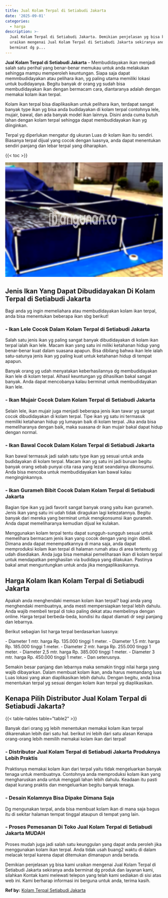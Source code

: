 ```yaml
---
title: Jual Kolam Terpal di Setiabudi Jakarta
date: '2025-09-01'
categories:
  - harga
description: >-
  Jual Kolam Terpal di Setiabudi Jakarta. Demikian penjelasan yg bisa kami
  uraikan mengenai Jual Kolam Terpal di Setiabudi Jakarta sekiranya anda
  berminat dg p...
---
```


**Jual Kolam Terpal di Setiabudi Jakarta** – Membudidayakan ikan menjadi salah satu perihal yang benar-benar memukau untuk anda melakukan sehingga mampu memperoleh keuntungan. Siapa saja dapat memmbudidayakan atau pelihara ikan, yg paling utama memiliki lokasi untuk budidayanya. Begitu banyak dr orang yg sudah bisa membudidayakan ikan dengan bermacam cara, diantaranya adalah dengan memakai kolam ikan terpal.

Kolam ikan terpal bisa diaplikasikan untuk pelihara ikan, terdapat sangat banyak type ikan yg bisa anda budidayakan di kolam terpal contohnya lele, mujair, bawal, dan ada banyak model ikan lainnya. Disini anda cuma butuh lahan dengan kolam terpal sehingga dapat membudidayakan ikan yg diinginkan.

Terpal yg diperlukan mengatur dg ukuran Luas dr kolam ikan itu sendiri. Biasanya terpal dijual yang cocok dengan luasnya, anda dapat menentukan sendiri panjang dan lebar terpal yang diharapkan.

{{< toc >}}

![Jual Kolam Terpal di Setiabudi Jakarta](/images/jual-kolam-terpal-48.png)

## Jenis Ikan Yang Dapat Dibudidayakan Di Kolam Terpal di Setiabudi Jakarta

Bagi anda yg ingin memeliahara atau membudidayakan kolam ikan terpal, anda bisa menentukan beberapa ikan sbg berikut!

### \- Ikan Lele Cocok Dalam Kolam Terpal di Setiabudi Jakarta

Salah satu jenis ikan yg paling sangat banyak dibudidayakan di kolam ikan terpal ialah ikan lele. Macam ikan yang satu ini miliki ketahanan hidup yang benar-benar kuat dalam suasana apapun. Bisa dibilang bahwa ikan lele ialah satu-satunya jenis ikan yg paling kuat untuk ketahanan hidup di tempat apapun.

Banyak orang yg udah menyatakan keberhasilannya dg membudidayakan ikan lele di kolam terpal. Alhasil keuntungan yg dihasilkan bakal sangat banyak. Anda dapat mencobanya kalau berminat untuk membudidayakan ikan lele.

### \- Ikan Mujair Cocok Dalam Kolam Terpal di Setiabudi Jakarta

Selain lele, ikan mujair juga menjadi beberapa jenis ikan tawar yg sangat cocok dibudidayakan di kolam terpal. Tipe ikan yg satu ini termasuk memiliki ketahanan hidup yg lumayan baik di kolam terpal. Jika anda bisa memeliharanya dengan baik, maka suasana dr ikan mujair bakal dapat hidup dengan normal.

### \- Ikan Bawal Cocok Dalam Kolam Terpal di Setiabudi Jakarta

Ikan bawal termasuk jadi salah satu type ikan yg sesuai untuk anda budidayakan di kolam terpal. Macam ikan yg satu ini jadi buruan begitu banyak orang sebab punyai cita rasa yang lezat seandainya dikonsumsi. Anda bisa mencoba untuk membudidayakan kan bawal kalau menginginkannya.

### \- Ikan Gurameh Bibit Cocok Dalam Kolam Terpal di Setiabudi Jakarta

Bagian tipe ikan yg jadi favorit sangat banyak orang yaitu ikan gurameh. Jenis ikan yang satu ini udah tidak diragukan lagi kelezatannya. Begitu banyak dari mereka yang berminat untuk mengkonsumsi ikan gurameh. Anda dapat memeliharanya kemudian dijual ke kulakan.

Menggunakan kolam terpal tentu dapat sungguh-sungguh sesuai untuk memelihara bermacam jenis ikan yang cocok dengan yang ingin dibeli. Dimana anda dapat menempatkannya di mana saja, anda dapat memproduksi kolam ikan terpal di halaman rumah atau di area tertentu yg udah disediakan. Anda juga bisa memakai pemeliharaan ikan di kolam terpal untuk mendapatkan penghasilan via budidaya yang dilakukan. Pastinya bakal amat menguntungkan untuk anda jika mengaplikasikannya.

## Harga Kolam Ikan Kolam Terpal di Setiabudi Jakarta

Apakah anda menghendaki memsan kolam ikan terpal? bagi anda yang menghendaki membuatnya, anda mesti mempersiapkan terpal lebih dahulu. Anda wajib membeli terpal di toko paling dekat atau membelinya dengan online. Harga terpal berbeda-beda, kondisi itu dapat diamati dr segi panjang dan lebarnya.

Berikut sebagian list harga terpal berdasarkan luasnya:

\- Diameter 1 mtr. harga Rp. 135.000 tinggi 1 meter. - Diameter 1,5 mtr. harga Rp. 185.000 tinggi 1 meter. - Diameter 2 mtr. harga Rp. 255.000 tinggi 1 meter. - Diameter 2,5 mtr. harga Rp. 385.000 tinggi 1 meter. - Diameter 3 mtr. harga Rp. 450.000 tinggi 1 meter. - Dan seterusnya.

Semakin besar panjang dan lebarnya maka semakin tinggi nilai harga yang wajib dibayarkan. Dalam membuat kolam ikan, anda harus memandang luas Luas lokasi yang akan diaplikasikan lebih dahulu. Dengan begitu, anda bisa menentukan terpal yg sesuai dengan kolam ikan terpal yg diaplikasikan.

## Kenapa Pilih Distributor Jual Kolam Terpal di Setiabudi Jakarta?

{{< table-tables table="table2" >}}

Banyak dari orang yg lebih menentukan memakai kolam ikan terpal dikarenakan lebih dari satu hal. berikut ini lebih dari satu alasan Kenapa orang-orang lebih memilih memakai kolam ikan dari terpal!

### \- Distributor Jual Kolam Terpal di Setiabudi Jakarta Produknya Lebih Praktis

Praktisnya memakai kolam ikan dari terpal yaitu tidak mengeluarkan banyak tenaga untuk membuatnya. Contohnya anda memproduksi kolam ikan yang mengharuskan anda untuk menggali lahan lebih dahulu. Keadaan itu pasti dapat kurang praktis dan mengeluarkan begitu banyak tenaga.

### \- Desain Kolamnya Bisa Dipake Dimana Saja

Dg mengunakan terpal, anda bisa membuat kolam ikan di mana saja bagus itu di sekitar halaman tempat tinggal ataupun di tempat yang lain.

### \- Proses Pemesanan Di Toko Jual Kolam Terpal di Setiabudi Jakarta MUDAH

Proses mudah juga jadi salah satu keunggulan yang dapat anda peroleh jika menggunakan kolam ikan terpal. Anda tidak usah buang2 waktu di dalam melacak terpal karena dapat ditemukan dimanapun anda berada.

Demikian penjelasan yg bisa kami uraikan mengenai Jual Kolam Terpal di Setiabudi Jakarta sekiranya anda berminat dg produk dan layanan kami, silahkan Kontak kami melewati telepon yang telah kami sediakan di sisi atas web ini. Kami berharap informasi ini berguna untuk anda, terima kasih.

**Ref by:** [Kolam Terpal Setiabudi Jakarta](https://id.wikipedia.org/wiki/Kolam)
